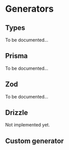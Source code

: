# Generators

## Types

To be documented...

## Prisma

To be documented...

## Zod

To be documented...

## Drizzle

Not implemented yet.

## Custom generator
